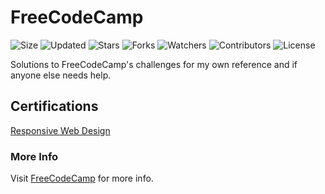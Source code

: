 # FreeCodeCamp

![Size](https://img.shields.io/github/repo-size/2kabhishek/FreeCodeCamp?style=plastic&color=0f0&label=Size)
![Updated](https://img.shields.io/github/last-commit/2kabhishek/FreeCodeCamp?style=plastic&color=f00&label=Updated)
![Stars](https://img.shields.io/github/stars/2kabhishek/FreeCodeCamp?style=plastic&color=ffc801&label=Stars)
![Forks](https://img.shields.io/github/forks/2kabhishek/FreeCodeCamp?style=plastic&color=003cff&label=Forks)
![Watchers](https://img.shields.io/github/watchers/2kabhishek/FreeCodeCamp?style=plastic&color=ff5500&label=Watchers)
![Contributors](https://img.shields.io/github/contributors/2kabhishek/FreeCodeCamp?style=plastic&color=f0f&label=Contributors)
![License](https://img.shields.io/github/license/2kabhishek/FreeCodeCamp?style=plastic&color=555&label=License)

Solutions to FreeCodeCamp's challenges for my own reference and if anyone else needs help.


## Certifications

[Responsive Web Design](./Responsive-Web-Design/)


### More Info

Visit [FreeCodeCamp](https://freecodecamp.org) for more info.
